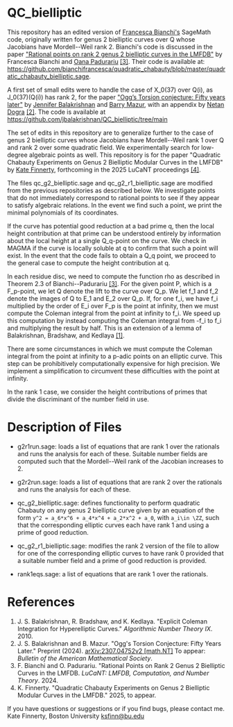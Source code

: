 # QC_bielliptic

This repository has an edited version of [Francesca Bianchi's](https://sites.google.com/view/francescabianchi) SageMath code, originally written for genus 2 bielliptic curves over Q whose Jacobians have Mordell--Weil rank 2. Bianchi's code is discussed in the paper ["Rational points on rank 2 genus 2 bielliptic curves in the LMFDB"](https://arxiv.org/abs/2212.11635) by Francesca Bianchi and [Oana Padurariu](https://sites.google.com/view/oanapadurariu/home) [\[3\]](#References). Their code is available at: https://github.com/bianchifrancesca/quadratic_chabauty/blob/master/quadratic_chabauty_bielliptic.sage.

A first set of small edits were to handle the case of X_0(37) over Q(i), as J_0(37)(Q(i)) has rank 2, for the paper ["Ogg’s Torsion conjecture: Fifty years later"](https://arxiv.org/abs/2307.04752) by [Jennifer Balakrishnan](https://math.bu.edu/people/jbala/) and [Barry Mazur](https://sites.harvard.edu/barry-mazur/), with an appendix by [Netan Dogra](https://sites.google.com/site/netandogra/) [\[2\]](#References). The code is available at https://github.com/jbalakrishnan/QC_bielliptic/tree/main

The set of edits in this repository are to generalize further to the case of genus 2 bielliptic curves whose Jacobians have Mordell--Weil rank 1 over Q and rank 2 over some quadratic field. We experimentally search for low-degree algebraic points as well. This repository is for the paper "Quadratic Chabauty Experiments on Genus 2 Bielliptic Modular Curves in the LMFDB" by [Kate Finnerty](https://katefinnertymath.com/), forthcoming in the 2025 LuCaNT proceedings [\[4\]](#References). 

The files qc_g2_bielliptic.sage and qc_g2_r1_bielliptic.sage are modified from the previous repositories as described below.  We investigate points that do not immediately correspond to rational points to see if they appear to satisfy algebraic relations. In the event we find such a point, we print the minimal polynomials of its coordinates.

If the curve has potential good reduction at a bad prime q, then the local height contribution at that prime can be understood entirely by information about the local height at a single Q_q-point on the curve. We check in MAGMA if the curve is locally soluble at q to confirm that such a point will exist. In the event that the code fails to obtain a Q_q point, we proceed to the general case to compute the height contribution at q. 

In each residue disc, we need to compute the function rho as described in Theorem 2.3 of Bianchi--Padurariu [\[3\]](#References). For the given point P, which is a F_p-point, we let Q denote the lift to the curve over Q_p. We let f_1 and f_2 denote the images of Q to E_1 and E_2 over Q_p. If, for one f_i, we have f_i multiplied by the order of E_i over F_p is the point at infinity, then we must compute the Coleman integral from the point at infinity to f_i. We speed up this computation by instead computing the Coleman integral from -f_i to f_i and multiplying the result by half. This is an extension of a lemma of Balakrishnan, Bradshaw, and Kedlaya [\[1\]](#References). 

There are some circumstances in which we must compute the Coleman integral from the point at infinity to a p-adic points on an elliptic curve. This step can be prohibitively computationally expensive for high precision. We implement a simplification to circumvent these difficulties with the point at infinity.

In the rank 1 case, we consider the height contributions of primes that divide the discriminant of the number field in use.

# Description of Files

- g2r1run.sage: loads a list of equations that are rank 1 over the rationals and runs the analysis for each of these. Suitable number fields are computed such that the Mordell--Weil rank of the Jacobian increases to 2. 

- g2r2run.sage: loads a list of equations that are rank 2 over the rationals and runs the analysis for each of these.

- qc_g2_bielliptic.sage: defines functionality to perform quadratic Chabauty on any genus 2 bielliptic curve given by an equation of the form `y^2 = a_6*x^6 + a_4*x^4 + a_2*x^2 + a_0`, with `a_i\in \ZZ`, such that the corresponding elliptic curves each have rank 1 and using a prime of good reduction.

- qc_g2_r1_bielliptic.sage: modifies the rank 2 version of the file to allow for one of the corresponding elliptic curves to have rank 0 provided that a suitable number field and a prime of good reduction is provided.

- rank1eqs.sage: a list of equations that are rank 1 over the rationals.

# References
1. J. S. Balakrishnan, R. Bradshaw, and K. Kedlaya. "Explicit Coleman Integration for Hyperelliptic Curves." _Algorithmic Number Theory IX_. 2010.
2. J. S. Balakrishnan and B. Mazur. "Ogg's Torsion Conjecture: Fifty Years Later." Preprint (2024). [arXiv:2307.04752v2 [math.NT]](https://arxiv.org/abs/2307.04752v2) To appear: _Bulletin of the American Mathematical Society_.
3. F. Bianchi and O. Padurariu. "Rational Points on Rank 2 Genus 2 Bielliptic Curves in the LMFDB. _LuCaNT: LMFDB, Computation, and Number Theory_. 2024. 
4. K. Finnerty. "Quadratic Chabauty Experiments on Genus 2 Bielliptic Modular Curves in the LMFDB." 2025, to appear.

If you have questions or suggestions or if you find bugs, please contact me.
Kate Finnerty, Boston University
ksfinn@bu.edu
